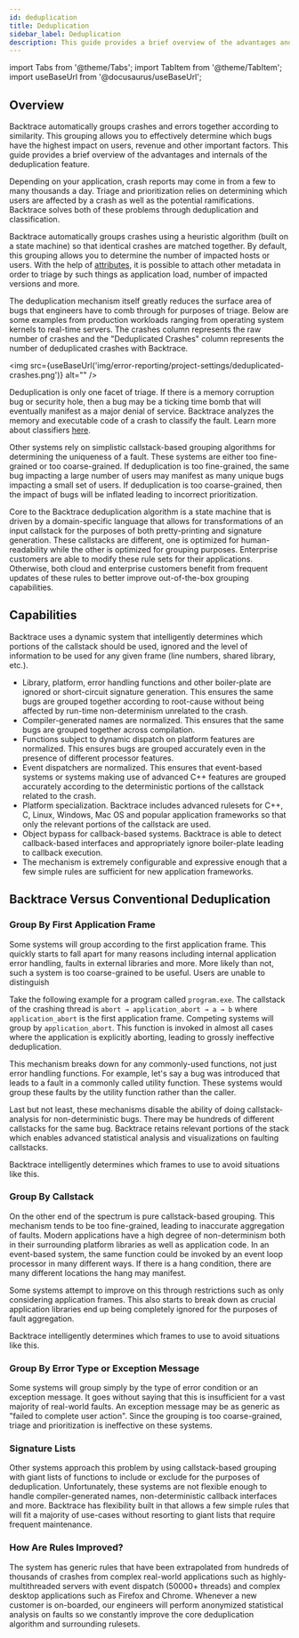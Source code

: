 ```yaml
---
id: deduplication
title: Deduplication
sidebar_label: Deduplication
description: This guide provides a brief overview of the advantages and internals of the deduplication feature.
---
```

import Tabs from '@theme/Tabs';
import TabItem from '@theme/TabItem';
import useBaseUrl from '@docusaurus/useBaseUrl';

## Overview
Backtrace automatically groups crashes and errors together according to similarity. This grouping allows you to effectively determine which bugs have the highest impact on users, revenue and other important factors. This guide provides a brief overview of the advantages and internals of the deduplication feature.

Depending on your application, crash reports may come in from a few to many thousands a day. Triage and prioritization relies on determining which users are affected by a crash as well as the potential ramifications. Backtrace solves both of these problems through deduplication and classification.

Backtrace automatically groups crashes using a heuristic algorithm (built on a state machine) so that identical crashes are matched together. By default, this grouping allows you to determine the number of impacted hosts or users. With the help of [attributes](error-reporting/project-setup/attributes), it is possible to attach other metadata in order to triage by such things as application load, number of impacted versions and more.

The deduplication mechanism itself greatly reduces the surface area of bugs that engineers have to comb through for purposes of triage. Below are some examples from production workloads ranging from operating system kernels to real-time servers. The crashes column represents the raw number of crashes and the "Deduplicated Crashes" column represents the number of deduplicated crashes with Backtrace.

<img src={useBaseUrl('img/error-reporting/project-settings/deduplicated-crashes.png')} alt="" />

Deduplication is only one facet of triage. If there is a memory corruption bug or security hole, then a bug may be a ticking time bomb that will eventually manifest as a major denial of service. Backtrace analyzes the memory and executable code of a crash to classify the fault. Learn more about classifiers [here](https://support.backtrace.io/hc/en-us/articles/360040105812-Classifiers).

Other systems rely on simplistic callstack-based grouping algorithms for determining the uniqueness of a fault. These systems are either too fine-grained or too coarse-grained. If deduplication is too fine-grained, the same bug impacting a large number of users may manifest as many unique bugs impacting a small set of users. If deduplication is too coarse-grained, then the impact of bugs will be inflated leading to incorrect prioritization.

Core to the Backtrace deduplication algorithm is a state machine that is driven by a domain-specific language that allows for transformations of an input callstack for the purposes of both pretty-printing and signature generation. These callstacks are different, one is optimized for human-readability while the other is optimized for grouping purposes. Enterprise customers are able to modify these rule sets for their applications. Otherwise, both cloud and enterprise customers benefit from frequent updates of these rules to better improve out-of-the-box grouping capabilities.

## Capabilities
Backtrace uses a dynamic system that intelligently determines which portions of the callstack should be used, ignored and the level of information to be used for any given frame (line numbers, shared library, etc.).
- Library, platform, error handling functions and other boiler-plate are ignored or short-circuit signature generation. This ensures the same bugs are grouped together according to root-cause without being affected by run-time non-determinism unrelated to the crash.
- Compiler-generated names are normalized. This ensures that the same bugs are grouped together across compilation.
- Functions subject to dynamic dispatch on platform features are normalized. This ensures bugs are grouped accurately even in the presence of different processor features.
- Event dispatchers are normalized. This ensures that event-based systems or systems making use of advanced C++ features are grouped accurately according to the deterministic portions of the callstack related to the crash.
- Platform specialization. Backtrace includes advanced rulesets for C++, C, Linux, Windows, Mac OS and popular application frameworks so that only the relevant portions of the callstack are used.
- Object bypass for callback-based systems. Backtrace is able to detect callback-based interfaces and appropriately ignore boiler-plate leading to callback execution.
- The mechanism is extremely configurable and expressive enough that a few simple rules are sufficient for new application frameworks.

## Backtrace Versus Conventional Deduplication
### Group By First Application Frame
Some systems will group according to the first application frame. This quickly starts to fall apart for many reasons including internal application error handling, faults in external libraries and more. More likely than not, such a system is too coarse-grained to be useful. Users are unable to distinguish

Take the following example for a program called `program.exe`. The callstack of the crashing thread is `abort → application_abort → a → b` where `application_abort` is the first application frame. Competing systems will group by `application_abort`. This function is invoked in almost all cases where the application is explicitly aborting, leading to grossly ineffective deduplication.

This mechanism breaks down for any commonly-used functions, not just error handling functions. For example, let's say a bug was introduced that leads to a fault in a commonly called utility function. These systems would group these faults by the utility function rather than the caller.

Last but not least, these mechanisms disable the ability of doing callstack-analysis for non-deterministic bugs. There may be hundreds of different callstacks for the same bug. Backtrace retains relevant portions of the stack which enables advanced statistical analysis and visualizations on faulting callstacks.

Backtrace intelligently determines which frames to use to avoid situations like this.

### Group By Callstack
On the other end of the spectrum is pure callstack-based grouping. This mechanism tends to be too fine-grained, leading to inaccurate aggregation of faults. Modern applications have a high degree of non-determinism both in their surrounding platform libraries as well as application code. In an event-based system, the same function could be invoked by an event loop processor in many different ways. If there is a hang condition, there are many different locations the hang may manifest.

Some systems attempt to improve on this through restrictions such as only considering application frames. This also starts to break down as crucial application libraries end up being completely ignored for the purposes of fault aggregation.

Backtrace intelligently determines which frames to use to avoid situations like this.

### Group By Error Type or Exception Message
Some systems will group simply by the type of error condition or an exception message. It goes without saying that this is insufficient for a vast majority of real-world faults. An exception message may be as generic as "failed to complete user action". Since the grouping is too coarse-grained, triage and prioritization is ineffective on these systems.

### Signature Lists
Other systems approach this problem by using callstack-based grouping with giant lists of functions to include or exclude for the purposes of deduplication. Unfortunately, these systems are not flexible enough to handle compiler-generated names, non-deterministic callback interfaces and more. Backtrace has flexibility built in that allows a few simple rules that will fit a majority of use-cases without resorting to giant lists that require frequent maintenance.

### How Are Rules Improved?
The system has generic rules that have been extrapolated from hundreds of thousands of crashes from complex real-world applications such as highly-multithreaded servers with event dispatch (50000+ threads) and complex desktop applications such as Firefox and Chrome. Whenever a new customer is on-boarded, our engineers will perform anonymized statistical analysis on faults so we constantly improve the core deduplication algorithm and surrounding rulesets.
